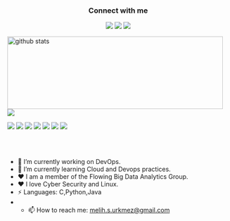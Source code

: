 <h3 align="center">Connect with me</h3>
<p align="center">
  <a href= "https://www.linkedin.com/in/melih-selami-%C3%BCrkmez-417639226/"><img src="https://img.icons8.com/dusk/48/000000/linkedin.png"/></a>
  <a href= "https://twitter.com/msuwashere"><img src="https://img.icons8.com/dusk/48/000000/twitter.png"/></a>
  <a href= "https://melihselamiurkmezz.github.io/"><img src="https://melihselamiurkmezz.github.io/favicon.ico"/></a>
</p>

<p>
  <img align="left" width="490" height="165" src="https://github-readme-stats.vercel.app/api/?username=MelihSelamiUrkmezz&show_icons=true&title_color=fffffff&icon_color=000000&text_color=000000" alt="github stats"/>
  <a href="https://github.com/anuraghazra/github-readme-stats">
    <img align="center" src="https://github-readme-stats.anuraghazra1.vercel.app/api/top-langs/?username=MelihSelamiUrkmezz" />
  </a>
  <p>
    <img src="https://views.whatilearened.today/views/github/MelihSelamiUrkmezz/views.svg"/>
    <a href="https://github.com/MelihSelamiUrkmezz?tab=followers"><img src="https://img.shields.io/github/followers/MelihSelamiUrkmezz?color=%234CC61E&label=GitHub%20Followers%20%3A"/></a>
    <a href="https://github.com/MelihSelamiUrkmezz?tab=repositories"><img src="https://badges.frapsoft.com/os/v2/open-source.svg?v=103"/></a>
    <a href="https://github.com/Naereen/badges"><img src="https://img.shields.io/badge/badges-awesome-green.svg"/></a>
    <a href="mailto:garssallaoui.bayrem@gmail.com?subject=[GitHub]%20🔥%20Ask%20me%20anything&body=Hello%20Bayrem%2C%0A%0AI am%20sending%20you%20this%20mail%20after%20seeing%20your%20GitHub profile%20to..."><img src="https://img.shields.io/badge/Ask%20me-anything-1abc9c.svg"/></a>
    <a href="https://www.debian.org/"><img src="https://img.shields.io/badge/Os-Debian-a80030"/></a>
    <a href="https://twitter.com/msuwashere"><img src="https://img.shields.io/twitter/follow/kaizoku_ouh?style=social"/></a>
  </p>
</p>
<br/><br/>



- 🔭 I’m currently working on DevOps.
- 🌱 I’m currently learning Cloud and Devops practices.
-  ♥  I am a member of the Flowing Big Data Analytics Group.
-  ♥  I love Cyber Security and Linux.
- ⚡ Languages: C,Python,Java
- - 📫 How to reach me: melih.s.urkmez@gmail.com
